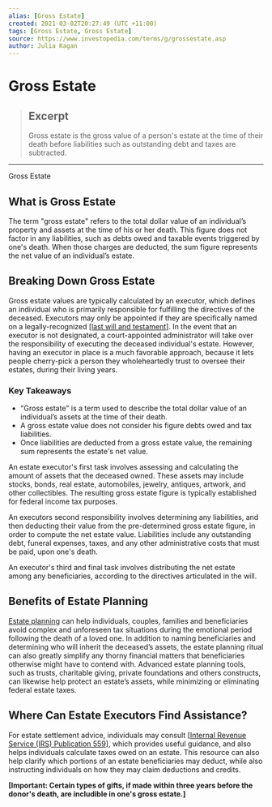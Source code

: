 ```yaml
---
alias: [Gross Estate]
created: 2021-03-02T20:27:49 (UTC +11:00)
tags: [Gross Estate, Gross Estate]
source: https://www.investopedia.com/terms/g/grossestate.asp
author: Julia Kagan
---
```


# Gross Estate

> ## Excerpt
> Gross estate is the gross value of a person's estate at the time of their death before liabilities such as outstanding debt and taxes are subtracted.

---

Gross Estate
## What is Gross Estate

The term "gross estate" refers to the total dollar value of an individual’s property and assets at the time of his or her death. This figure does not factor in any liabilities, such as debts owed and taxable events triggered by one's death. When those charges are deducted, the sum figure represents the net value of an individual’s estate.

## Breaking Down Gross Estate

Gross estate values are typically calculated by an executor, which defines an individual who is primarily responsible for fulfilling the directives of the deceased. Executors may only be appointed if they are specifically named on a legally-recognized [[last will and testament]](https://www.investopedia.com/terms/l/last-will-and-testament.asp). In the event that an executor is not designated, a court-appointed administrator will take over the responsibility of executing the deceased individual's estate. However, having an executor in place is a much favorable approach, because it lets people cherry-pick a person they wholeheartedly trust to oversee their estates, during their living years.

### Key Takeaways

-   "Gross estate" is a term used to describe the total dollar value of an individual’s assets at the time of their death.
-   A gross estate value does not consider his figure debts owed and tax liabilities. 
-   Once liabilities are deducted from a gross estate value, the remaining sum represents the estate's net value.

An estate executor's first task involves assessing and calculating the amount of assets that the deceased owned. These assets may include stocks, bonds, real estate, automobiles, jewelry, antiques, artwork, and other collectibles. The resulting gross estate figure is typically established for federal income tax purposes.

An executors second responsibility involves determining any liabilities, and then deducting their value from the pre-determined gross estate figure, in order to compute the net estate value. Liabilities include any outstanding debt, funeral expenses, taxes, and any other administrative costs that must be paid, upon one's death.

An executor's third and final task involves distributing the net estate among any beneficiaries, according to the directives articulated in the will.

## Benefits of Estate Planning

[Estate planning](https://www.investopedia.com/terms/e/estateplanning.asp) can help individuals, couples, families and beneficiaries avoid complex and unforeseen tax situations during the emotional period following the death of a loved one. In addition to naming beneficiaries and determining who will inherit the deceased’s assets, the estate planning ritual can also greatly simplify any thorny financial matters that beneficiaries otherwise might have to contend with. Advanced estate planning tools, such as trusts, charitable giving, private foundations and others constructs, can likewise help protect an estate’s assets, while minimizing or eliminating federal estate taxes.

## Where Can Estate Executors Find Assistance?

For estate settlement advice, individuals may consult [[Internal Revenue Service (IRS) Publication 559]](https://www.investopedia.com/terms/i/irs-pub-908.asp), which provides useful guidance, and also helps individuals calculate taxes owed on an estate. This resource can also help clarify which portions of an estate beneficiaries may deduct, while also instructing individuals on how they may claim deductions and credits.

**\[Important: Certain types of gifts, if made within three years before the donor's death, are includible in one's gross estate.\]**

